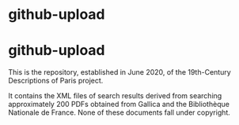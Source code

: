 # github-upload
# github-upload
This is the repository, established in June 2020, of the 19th-Century Descriptions of Paris project.

It contains the XML files of search results derived from searching approximately 200 PDFs obtained from Gallica and the Bibliothèque Nationale de France. None of these documents fall under copyright. 

